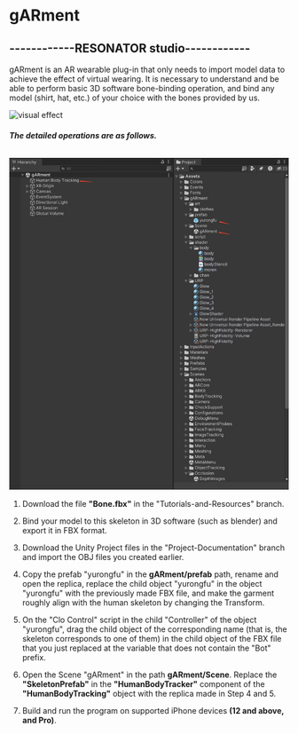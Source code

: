 # gARment
## ------------RESONATOR studio------------
gARment is an AR wearable plug-in that only needs to import model data to achieve the effect of virtual wearing. It is necessary to understand and be able to perform basic 3D software bone-binding operation, and bind any model (shirt, hat, etc.) of your choice with the bones provided by us.

![visual effect](pic/gif/45856f9817fac3d98f8b%20-small-original.gif)

###### **The detailed operations are as follows.**

![Step](pic/gif/cb099b873759a7d0fce123e9fd83825.jpg)

 1. Download the file **"Bone.fbx"** in the "Tutorials-and-Resources" branch.

 2. Bind your model to this skeleton in 3D software (such as blender) and export it in FBX format.

 3. Download the Unity Project files in the "Project-Documentation" branch and import the OBJ files you created earlier.

 4. Copy the prefab "yurongfu" in the **gARment/prefab** path, rename and open the replica, replace the child object "yurongfu" in the object "yurongfu" with the previously made FBX file, and make the garment roughly align with the human skeleton by changing the Transform.

 5. On the "Clo Control" script in the child "Controller" of the object "yurongfu", drag the child object of the corresponding name (that is, the skeleton corresponds to one of them) in the child object of the FBX file that you just replaced at the variable that does not contain the "Bot" prefix.

 6. Open the Scene "gARment" in the path **gARment/Scene**. Replace the **"SkeletonPrefab"** in the **"HumanBodyTracker"** component of the **"HumanBodyTracking"** object with the replica made in Step 4 and 5.

 7. Build and run the program on supported iPhone devices **(12 and above, and Pro)**.
